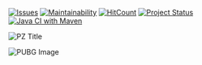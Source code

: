 [![Issues](https://img.shields.io/github/issues/OfficialMuffin/ProjectZeus.svg)](https://shields.io/#/)
[![Maintainability](https://api.codeclimate.com/v1/badges/02465e491486f6c16807/maintainability)](https://codeclimate.com/github/OfficialMuffin/ProjectZeus/maintainability)
[![HitCount](http://hits.dwyl.com/OfficialMuffin/ProjectZeus.svg)](http://hits.dwyl.com/OfficialMuffin/ProjectZeus)
[![Project Status](https://img.shields.io/badge/project%20status-Work_in_Progress-yellow.svg)](https://shields.io/#/)
[![Java CI with Maven](https://github.com/OfficialMuffin/ProjectZeus/actions/workflows/maven.yml/badge.svg?branch=master)](https://github.com/OfficialMuffin/ProjectZeus/actions/workflows/maven.yml)

![PZ Title](img/Project_Zeus_Title.png)

![PUBG Image](img/PUBG700x500.png)



